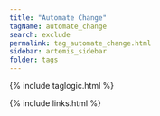 ```yaml
---
title: "Automate Change"
tagName: automate_change
search: exclude
permalink: tag_automate_change.html
sidebar: artemis_sidebar
folder: tags
---
```

{% include taglogic.html %}

{% include links.html %}
